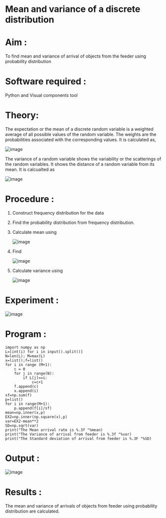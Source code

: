 #  Mean and variance of a discrete  distribution


# Aim : 

To find mean and variance of arrival of objects from the feeder using probability distribution


# Software required :  

Python and Visual components tool

# Theory:

The expectation or the mean of a discrete random variable is a weighted average of all possible
values of the random variable. The weights are the probabilities associated with the corresponding values. 
It is calculated as,

![image](https://user-images.githubusercontent.com/103921593/192938463-e34177f4-f188-48a0-bda2-8f6d1d660ed2.png)

The variance of a random variable shows the variability or the scatterings of the random variables.
It shows the distance of a random variable from its mean. It is calcualted as

![image](https://user-images.githubusercontent.com/103921593/192938695-99fedc01-34d5-4d36-84df-5880e766ed0c.png)


# Procedure :

1. Construct frequency distribution for the data

2. Find the  probability distribution from frequency distribution.

3. Calculate mean using 
   
   ![image](https://user-images.githubusercontent.com/103921593/192940431-03b81777-c54d-4286-b4f4-82dfe7666b4c.png)

4. Find  
   
      ![image](https://user-images.githubusercontent.com/103921593/192940255-2d9dd746-6875-4a6d-877b-6da6cdb96ab1.png)

5.  Calculate variance using 
  
      ![image](https://user-images.githubusercontent.com/103921593/192942852-913550a9-fabe-4a55-b956-0487b18bbd97.png)


# Experiment :

![image](https://user-images.githubusercontent.com/103921593/229993174-5b67e57e-3e01-4ac4-9f83-410a932b22bf.png)

# Program :
```
import numpy as np                          
L=[int(i) for i in input().split()]              
N=len(L); M=max(L)                          
x=list();f=list()                           
for i in range (M+1):              
    c = 0                       
    for j in range(N):         
        if L[j]==i:           
            c=c+1          
    f.append(c)          
    x.append(i)          
sf=np.sum(f)          
p=list()                 
for i in range(M+1):       
    p.append(f[i]/sf)        
mean=np.inner(x,p)             
EX2=np.inner(np.square(x),p)          
var=EX2-mean**2                 
SD=np.sqrt(var)                                
print("The Mean arrival rate is %.3f "%mean)           
print("The Variance of arrival from feeder is %.3f "%var)             
print("The Standard deviation of arrival from feeder is %.3F "%SD)             
```


# Output : 
![image](https://github.com/user-attachments/assets/5e1014b7-50ff-489c-8c09-34c76bd515ef)


# Results :
The mean and variance of arrivals of objects from feeder using probability distribution are calculated.

